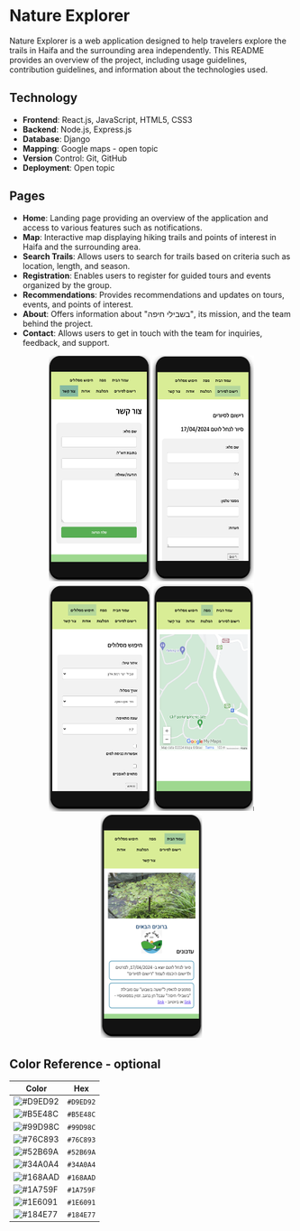 
# Nature Explorer

Nature Explorer is a web application designed to help travelers explore the trails in Haifa and the surrounding area independently. This README provides an overview of the project, including usage guidelines, contribution guidelines, and information about the technologies used.

## Technology

* **Frontend**: React.js, JavaScript, HTML5, CSS3
* **Backend**: Node.js, Express.js
* **Database**: Django
* **Mapping**: Google maps - open topic
* **Version** Control: Git, GitHub
* **Deployment**: Open topic

## Pages

* **Home**: Landing page providing an overview of the application and access to various features such as notifications.
* **Map**: Interactive map displaying hiking trails and points of interest in Haifa and the surrounding area.
* **Search Trails**: Allows users to search for trails based on criteria such as location, length, and season.
* **Registration**: Enables users to register for guided tours and events organized by the group.
* **Recommendations**: Provides recommendations and updates on tours, events, and points of interest.
* **About**: Offers information about "בשבילי חיפה", its mission, and the team behind the project.
* **Contact**: Allows users to get in touch with the team for inquiries, feedback, and support.

<p align="middle">
  <img src="screenshots/contact.png" alt="Contact" style="width: 180px; height: 400px;">
  <img src="screenshots/registration.png" alt="Map" style="width: 180px; height: 400px;">
  <img src="screenshots/search.png" alt="Search" style="width: 180px; height: 400px;">
  <img src="screenshots/map.png" alt="Map" style="width: 180px; height: 405px;">
  <img src="screenshots/homepage.png" alt="Homepage" style="width: 180px; height: 400px;">
</p>

## Color Reference - optional

| Color             | Hex                                                                |
| ----------------- | ------------------------------------------------------------------ |
| ![#D9ED92](https://via.placeholder.com/15/D9ED92/000000?text=+) | `#D9ED92`
| ![#B5E48C](https://via.placeholder.com/15/B5E48C/000000?text=+) |`#B5E48C`
| ![#99D98C](https://via.placeholder.com/15/99D98C/000000?text=+) |`#99D98C`
| ![#76C893](https://via.placeholder.com/15/76C893/000000?text=+) |`#76C893`
| ![#52B69A](https://via.placeholder.com/15/52B69A/000000?text=+) |`#52B69A`
| ![#34A0A4](https://via.placeholder.com/15/34A0A4/000000?text=+) |`#34A0A4`
| ![#168AAD](https://via.placeholder.com/15/168AAD/000000?text=+) |`#168AAD`
| ![#1A759F](https://via.placeholder.com/15/1A759F/000000?text=+) |`#1A759F`
| ![#1E6091](https://via.placeholder.com/15/1E6091/000000?text=+) |`#1E6091`
| ![#184E77](https://via.placeholder.com/15/184E77/000000?text=+) |`#184E77`

